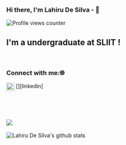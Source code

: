 
### Hi there, I'm Lahiru De Silva -  👋

![Profile views counter](https://caneco.dev/github-profile-view-counter.svg)

## I'm a undergraduate at SLIIT !




<br />

### Connect with me:🌐


[<img align="left" alt="" width="22px" src="https://cdn.jsdelivr.net/npm/simple-icons@v3/icons/linkedin.svg" />][linkedin]




<br>


<br>
<br>

<p align="left">
  <img align="center" src="https://github-readme-stats.vercel.app/api/top-langs/?username=lahirudesilva&theme=radical&hide_langs_below=1&layout=compact" />
  <br>
<br>
  <img align="center" src="https://github-readme-stats.vercel.app/api?username=lahirudesilva&show_icons=true&theme=radical&line_height=21" alt="Lahiru De Silva's github stats"/>
</p>

